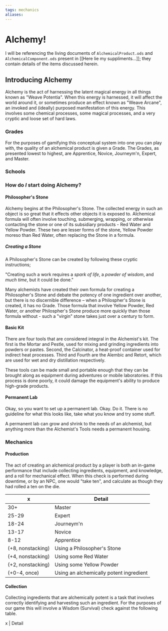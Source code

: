 ```yaml
---
tags: mechanics
aliases:
---
```


# Alchemy!
I will be referencing the living documents of ``AlchemicalProduct.ods`` and ``AlchemicalComponent.ods`` present in [[Here lie my suppliments...]]; they contain details of the items discussed herein.

## Introducing Alchemy
Alchemy is the act of harnessing the latent magical energy in all things known as "Weave Potentia". When this energy is harnessed, it will affect the world around it, or sometimes produce an effect known as "Weave Arcane", an invoked and (ideally) purposed manifestation of this energy. This involves some chemical processes, some magical processes, and a very cryptic and loose set of hard laws.

### Grades
For the purposes of gamifying this conceptual system into one you can play with, the quality of an alchemical product is given a Grade. The Grades, as presented lowest to highest, are Apprentice, Novice, Journeym'n, Expert, and Master. 

### Schools

### How do *I* start doing Alchemy?
#### Philosopher's Stone
Alchemy begins at the Philosopher's Stone. The collected energy in such an object is so great that it effects other objects it is exposed to. Alchemical formula will often involve touching, submerging, wrapping, or otherwise contacting the stone or one of its subsidiary products - Red Water and Yellow Powder. These two are lesser forms of the stone, Yellow Powder moreso than Red Water, often replacing the Stone in a formula.

##### Creating a Stone
A Philosopher's Stone can be created by following these cryptic instructions;

"Creating such a work requires a *spark of life*, a *powder of wisdom*, and *much time*, but it could be done."

Many alchemists have created their own formula for creating a Philosopher's Stone and debate the potency of one ingredient over another, but there is no discernible difference – when a Philospher's Stone is created, it has no Grade. Those formula that involve Yellow Powder, Red Water, or another Philospher's Stone produce more quickly than those formula without - such a "virgin" stone takes just over a century to form.

#### Basic Kit
There are four tools that are considered integral in the Alchemist's kit. The first is the Mortar and Pestle, used for mixing and grinding ingredients into powders or pastes. Second, the Calcinator, a heat-proof container used for indirect heat processes. Third and Fourth are the Alembic and Retort, which are used for wet and dry distillation respectively.

These tools can be made small and portable enough that they can be brought along as equipment during adventures or mobile laboratories. If this process is done poorly, it could damage the equipment's ability to produce high-grade products.

#### Permanent Lab
Okay, so you want to set up a permanent lab. Okay. Do it. There is no guideline for what this looks like, take what you know and try some stuff. 

A permanent lab can grow and shrink to the needs of an alchemist, but anything more than the Alchemist's Tools needs a permanent housing.

### Mechanics
#### Production
The act of creating an alchemical product by a player is both an in-game performance that include collecting ingredients, equipment, and knowledge, and a roll for mechanical effect. When this check is performed during downtime, or by an NPC, one would "take ten", and calculate as though they had rolled a ten on the die.

x | Detail
--- | ---
30+ | Master
25-29| Expert
18-24 | Journeym'n
13-17 | Novice
8-12 | Apprentice
(+8, nonstacking) | Using a Philosopher's Stone
(+4, nonstacking) | Using some Red Water
(+2, nonstacking) | Using some Yellow Powder
(+0-4, once) | Using an alchemically potent ingredient
#### Collection
Collecting ingredients that are alchemically potent is a task that involves correctly identifying and harvesting such an ingredient. For the purposes of our game this will involve a Wisdom (Survival) check against the following table.

x | Detail